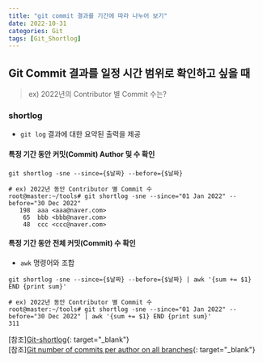 ```yaml
---
title: "git commit 결과를 기간에 따라 나누어 보기"
date: 2022-10-31
categories: Git
tags: [Git_Shortlog]
---
```


Git Commit 결과를 일정 시간 범위로 확인하고 싶을 때
------

> ex) 2022년의 Contributor 별 Commit 수는?

### shortlog  
- `git log` 결과에 대한 요약된 출력을 제공


#### 특정 기간 동안 커밋(Commit) Author 및 수 확인
```shell
git shortlog -sne --since={$날짜} --before={$날짜}

# ex) 2022년 동안 Contributor 별 Commit 수
root@master:~/tools# git shortlog -sne --since="01 Jan 2022" --before="30 Dec 2022"
   198  aaa <aaa@naver.com>
    65  bbb <bbb@naver.com>
    48  ccc <ccc@naver.com>
```

#### 특정 기간 동안 전체 커밋(Commit) 수 확인
- `awk` 명령어와 조합

```shell
git shortlog -sne --since={$날짜} --before={$날짜} | awk '{sum += $1} END {print sum}'

# ex) 2022년 동안 Contributor 별 Commit 수
root@master:~/tools# git shortlog -sne --since="01 Jan 2022" --before="30 Dec 2022" | awk '{sum += $1} END {print sum}'
311
```  

[참조][Git-shortlog](https://git-scm.com/docs/git-shortlog){: target="_blank"}   
[참조][Git number of commits per author on all branches](https://stackoverflow.com/questions/9839083/git-number-of-commits-per-author-on-all-branches){: target="_blank"}   
